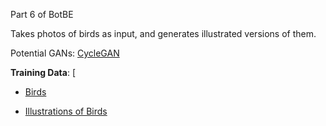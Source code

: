 Part 6 of BotBE

Takes photos of birds as input, and generates illustrated versions of them. 

Potential GANs: [CycleGAN](https://github.com/junyanz/pytorch-CycleGAN-and-pix2pix)

**Training Data**:
[
- [Birds](http://www.vision.caltech.edu/visipedia/CUB-200.html)

- [Illustrations of Birds](https://drive.google.com/drive/folders/1DmYX29c5gpN687wPY6fdBrYYNKuuh4h9?usp=sharing)
